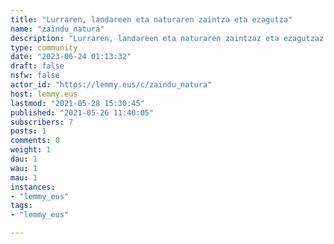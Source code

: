 ```yaml
---
title: "Lurraren, landareen eta naturaren zaintza eta ezagutza" 
name: "zaindu_natura"
description: "Lurraren, landareen eta naturaren zaintzaz eta ezagutzaz idazteko txokoa.+ Nola zaindu?+ Nola erabili sendabelarrak eta beste landareak gure bizitzetan? + Nola ezberdindu espezieak?Beste izakiekiko errespetuz jokatu."
type: community
date: "2023-06-24 01:13:32"
draft: false
nsfw: false
actor_id: "https://lemmy.eus/c/zaindu_natura"
host: lemmy.eus
lastmod: "2021-05-28 15:30:45"
published: "2021-05-26 11:40:05"
subscribers: 7
posts: 1
comments: 0
weight: 1
dau: 1
wau: 1
mau: 1
instances:
- "lemmy_eus"
tags: 
- "lemmy_eus"

---
```


